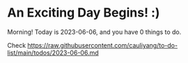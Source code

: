 # An Exciting Day Begins! :)

Morning! Today is 2023-06-06, and you have 0 things to do.

Check https://raw.githubusercontent.com/cauliyang/to-do-list/main/todos/2023-06-06.md